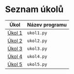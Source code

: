 # Seznam úkolů

|Úkol | Název programu |
|---|---|
| [Úkol 1](ukol1.md) | `ukol1.py`| 
| [Úkol 2](ukol2.md) | `ukol2.py`|
| [Úkol 3](ukol3.md) | `ukol3.py`|
| [Úkol 4](ukol4.md) | `ukol4.py`|
| [Úkol 5](ukol5.md) | `ukol5.py`|
